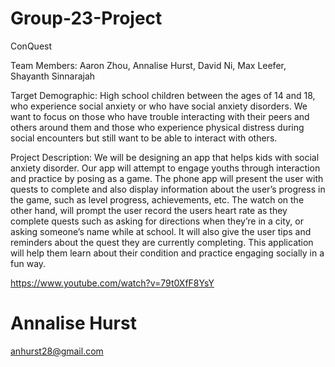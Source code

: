 # Group-23-Project
ConQuest

Team Members:
Aaron Zhou,
Annalise Hurst,
David Ni,
Max Leefer,
Shayanth Sinnarajah

Target Demographic:
High school children between the ages of 14 and 18, who experience social anxiety or who have social anxiety disorders. We want to focus on those who have trouble interacting with their peers and others around them and those who experience physical distress during social encounters but still want to be able to interact with others.

Project Description:
We will be designing an app that helps kids with social anxiety disorder. Our app will attempt to engage youths through interaction and practice by posing as a game. The phone app will present the user with quests to complete and also display information about the user’s progress in the game, such as level progress, achievements, etc. The watch on the other hand, will prompt the user record the users heart rate as they complete quests such as asking for directions when they’re in a city, or asking someone’s name while at school. It will also give the user tips and reminders about the quest they are currently completing. This application will help them learn about their condition and practice engaging socially in a fun way.



https://www.youtube.com/watch?v=79t0XfF8YsY

# Annalise Hurst
anhurst28@gmail.com
